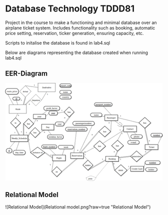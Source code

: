 # Database Technology TDDD81
Project in the course to make a functioning and minimal database over an airplane ticket system. 
Includes functionality such as booking, automatic price setting, reservation, ticker generation, ensuring capacity, etc.

Scripts to initalise the database is found in lab4.sql

Below are diagrams representing the database created when running lab4.sql

## EER-Diagram
![EER-Diagram](EER-diagram.png?raw=true "EER-Diagram")

## Relational Model
![Relational Model](Relational model.png?raw=true "Relational Model")
